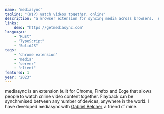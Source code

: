 ```yaml
---
name: "mediasync"
tagline: "(WIP) watch videos together, online"
description: "a browser extension for syncing media across browsers.  watch videos on any website together with synchronized playback."
links:
    demo: "https://getmediasync.com"
languages:
    - "Rust"
    - "TypeScript"
    - "SolidJS"
tags:
    - "chrome extension"
    - "media"
    - "server"
    - "client"
featured: 1
year: "2023"
---
```


mediasync is an extension built for Chrome, Firefox and Edge
that allows people to watch online video content together.  Playback can be synchronised between any number of
devices, anywhere in the world.  I have developed mediasync with [Gabriel Belcher](https://gabrielbelcher.com), a friend of mine.
